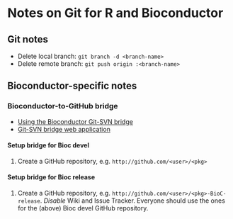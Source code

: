# Notes on Git for R and Bioconductor

## Git notes

* Delete local branch: `git branch -d <branch-name>`
* Delete remote branch: `git push origin :<branch-name>`


## Bioconductor-specific notes

### Bioconductor-to-GitHub bridge
* [Using the Bioconductor Git-SVN bridge](http://master.bioconductor.org/developers/how-to/git-svn/)
* [Git-SVN bridge web application](https://gitsvn.bioconductor.org/)

#### Setup bridge for Bioc devel
1. Create a GitHub repository, e.g. `http://github.com/<user>/<pkg>`

#### Setup bridge for Bioc release
1. Create a GitHub repository, e.g. `http://github.com/<user>/<pkg>-BioC-release`.  _Disable_ Wiki and Issue Tracker. Everyone should use the ones for the (above) Bioc devel GitHub repository.



